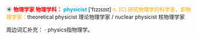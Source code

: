 ☀ <font color="red">**物理学家 物理学科：**</font>
<font color="sky blue">**physicist**</font> ['fɪzɪsɪst] 
<font color="orange">n. [C] 研究物理学的科学家，即物理学家：</font>theoretical physicist 理论物理学家 / nuclear physicist 核物理学家

周边词汇补充：
· physics指物理学。
